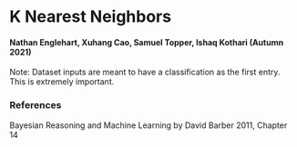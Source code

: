 # K Nearest Neighbors
#### Nathan Englehart, Xuhang Cao, Samuel Topper, Ishaq Kothari (Autumn 2021)
Note: Dataset inputs are meant to have a classification as the first entry. This is extremely important. 

### References
Bayesian Reasoning and Machine Learning by David Barber 2011, Chapter 14
